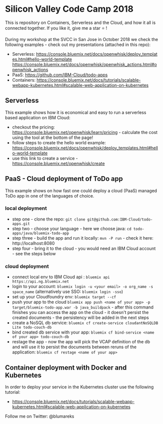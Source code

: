 # Silicon Valley Code Camp 2018
This is repository on Containers, Serverless and the Cloud, and how it all is connected together.
If you like it, give me a star ⭐️ !

During my workshop at the SVCC in San Jose in October 2018 we check the following examples - check out my presentations (attached in this repo):

- Serverless: https://console.bluemix.net/docs/openwhisk/deploy_templates.html#hello-world-template https://console.bluemix.net/docs/openwhisk/openwhisk_actions.html#openwhisk_actions
- PaaS: https://github.com/IBM-Cloud/todo-apps
- Containers: https://console.bluemix.net/docs/tutorials/scalable-webapp-kubernetes.html#scalable-web-application-on-kubernetes


## Serverless

This example shows how it is economical and easy to run a serverless based application on IBM Cloud:

- checkout the pricing: https://console.bluemix.net/openwhisk/learn/pricing - calculate the cost using the tool at the bottom of the page!
- follow steps to create the hello world example: https://console.bluemix.net/docs/openwhisk/deploy_templates.html#hello-world-template 
- use this link to create a service - https://console.bluemix.net/openwhisk/create

## PaaS - Cloud deployment of ToDo app

This example shows on how fast one could deploy a cloud (PaaS) managed ToDo app in one of the languages of choice.

### local deployment

- step one - clone the repo: `git clone git@github.com:IBM-Cloud/todo-apps.git`
- step two - choose your language - here we choose java: `cd todo-apps/java/bluemix-todo-app`
- step three - build the app and run it locally: `mvn -P run` - check it here: http://localhost:8080
- step four - bring it to the cloud - you would need an IBM Cloud account - see the steps below

### cloud deployment

- connect local env to IBM Cloud api : `bluemix api https://api.ng.bluemix.net`
- login to your account: `bluemix login -u <your email> -o org_name -s space_name` (alternatively use SSO: `bluemix login -sso`)
- set up your Cloudfoundry env: `bluemix target --cf`
- push your app to the cloud `bluemix app push <name of your app> -p target/bluemix-todo-app.war -b java_buildpack` - after this command finishes you can access the app on the cloud - it doesn't persist the created documents - the persistency will be added in the next steps
- create a NoSQL db service: `bluemix cf create-service cloudantNoSQLDB Lite todo-couch-db`
- bind created db service with your app: `bluemix cf bind-service <name of your app> todo-couch-db`
- restage the app - now the app will pick the VCAP definition of the db and will use it to persist the documents between reruns of the application: `bluemix cf restage <name of your app>`

## Container deployment with Docker and Kubernetes

In order to deploy your service in the Kubernetes cluster use the following tutorial:

- https://console.bluemix.net/docs/tutorials/scalable-webapp-kubernetes.html#scalable-web-application-on-kubernetes

 Follow me on Twitter: @blumareks

